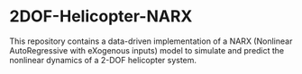 # 2DOF-Helicopter-NARX
This repository contains a data-driven implementation of a NARX (Nonlinear AutoRegressive with eXogenous inputs) model to simulate and predict the nonlinear dynamics of a 2-DOF helicopter system.
